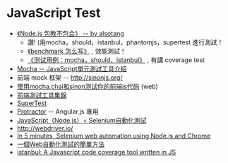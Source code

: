# JavaScript Test

* [《Node.js 包教不包会》 -- by alsotang](https://github.com/alsotang/node-lessons) 
    * 讚! (用mocha，should，istanbul，phantomjs，supertest 進行測試！
    * [《benchmark 怎么写》](https://github.com/alsotang/node-lessons/tree/master/lesson10) , 效能測試！
    * [《测试用例：mocha，should，istanbul》](https://github.com/alsotang/node-lessons/tree/master/lesson6) , 有講 coverage test 
* [Mocha -- JavaScript單元測試工具介紹 ](http://slides.com/ceall/mocha#/)
* 前端 mock 框架 -- <http://sinonjs.org/>
* [使用mocha,chai和sinon测试你的前端js代码](http://www.jianshu.com/p/15a62532d0bb) (web)
* [前端測試工具集錦](https://read01.com/R5LOze.html)
* [SuperTest](https://github.com/visionmedia/supertest)
* [Protractor](http://www.protractortest.org/) -- Angular.js 專用
* [JavaScript（Node.js）+ Selenium自動化測試](https://kknews.cc/zh-tw/other/3z952g.html)
* <http://webdriver.io/>
* [In 5 minutes, Selenium web automation using Node.js and Chrome](https://www.youtube.com/watch?v=khwV5IWng-I)
* [一個Web自動化測試的簡單方法](https://kknews.cc/tech/6n83a5p.html)
* [istanbul: A Javascript code coverage tool written in JS](https://gotwarlost.github.io/istanbul/)
